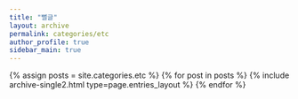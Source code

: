 ```yaml
---
title: "뻘글"
layout: archive
permalink: categories/etc
author_profile: true
sidebar_main: true
---
```

{% assign posts = site.categories.etc %}
{% for post in posts %} {% include archive-single2.html type=page.entries_layout %} {% endfor %}
